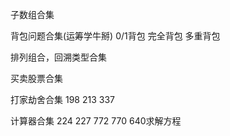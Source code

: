 
子数组合集


背包问题合集(运筹学牛掰)
0/1背包
完全背包
多重背包

排列组合，回溯类型合集


买卖股票合集

打家劫舍合集
198 213 337

计算器合集
224
227
772
770
640求解方程

